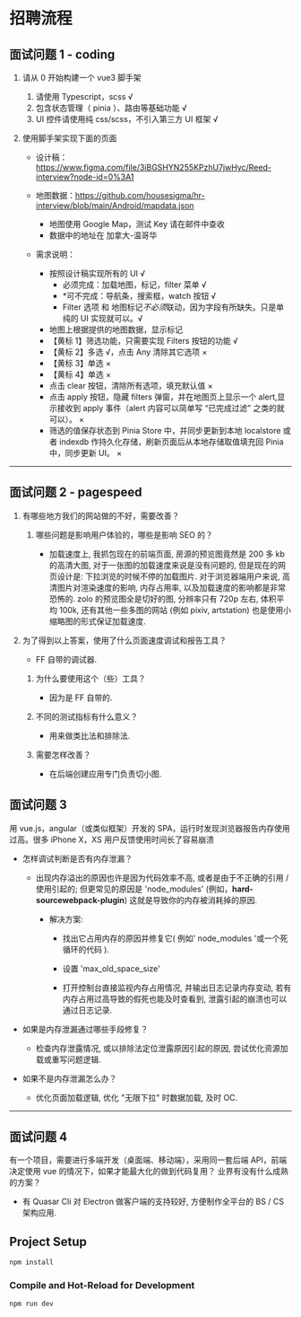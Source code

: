 # 招聘流程

## 面试问题 1 - coding

1. 请从 0 开始构建一个 vue3 脚手架
   1. 请使用 Typescript，scss √
   2. 包含状态管理（ pinia ）、路由等基础功能 √
   3. UI 控件请使用纯 css/scss，不引入第三方 UI 框架 √
2. 使用脚手架实现下面的页面

   - 设计稿：<https://www.figma.com/file/3iBGSHYN255KPzhU7jwHyc/Reed-interview?node-id=0%3A1>
   - 地图数据：<https://github.com/housesigma/hr-interview/blob/main/Android/mapdata.json>
     - 地图使用 Google Map，测试 Key 请在邮件中查收
     - 数据中的地址在 加拿大-温哥华
   - 需求说明：

     - 按照设计稿实现所有的 UI √
       - 必须完成：加载地图，标记，filter 菜单 √
       - \*可不完成：导航条，搜索框，watch 按钮 √
       - Filter 选项 和 地图标记*不必须*联动，因为字段有所缺失。只是单纯的 UI 实现就可以。√
     - 地图上根据提供的地图数据，显示标记
     - 【黄标 1】筛选功能，只需要实现 Filters 按钮的功能 √
     - 【黄标 2】多选 √，点击 Any 清除其它选项 ×
     - 【黄标 3】单选 ×
     - 【黄标 4】单选 ×
     - 点击 clear 按钮，清除所有选项，填充默认值 ×
     - 点击 apply 按钮，隐藏 filters 弹窗，并在地图页上显示一个 alert,显示接收到 apply 事件（alert 内容可以简单写 “已完成过滤” 之类的就可以）。 ×
     - 筛选的值保存状态到 Pinia Store 中，并同步更新到本地 localstore 或者 indexdb 作持久化存储，刷新页面后从本地存储取值填充回 Pinia 中，同步更新 UI。 ×

---

## 面试问题 2 - pagespeed

1. 有哪些地方我们的网站做的不好，需要改善？

   1. 哪些问题是影响用户体验的，哪些是影响 SEO 的？

      - 加载速度上, 我抓包现在的前端页面, 房源的预览图竟然是 200 多 kb 的高清大图, 对于一张图的加载速度来说是没有问题的, 但是现在的网页设计是: 下拉浏览的时候不停的加载图片. 对于浏览器端用户来说, 高清图片对渲染速度的影响, 内存占用率, 以及加载速度的影响都是非常恐怖的.  zolo 的预览图全是切好的图, 分辨率只有 720p 左右, 体积平均 100k, 还有其他一些多图的网站 (例如 pixiv, artstation) 也是使用小缩略图的形式保证加载速度.

2. 为了得到以上答案，使用了什么页面速度调试和报告工具？

    - FF 自带的调试器.

   1. 为什么要使用这个（些）工具？

      - 因为是 FF 自带的.

   2. 不同的测试指标有什么意义？

      - 用来做类比法和排除法.

   3. 需要怎样改善？

      - 在后端创建应用专门负责切小图.
  
## 面试问题 3

用 vue.js，angular（或类似框架）开发的 SPA，运行时发现浏览器报告内存使用过高。很多 iPhone X，XS 用户反馈使用时间长了容易崩溃

- 怎样调试判断是否有内存泄漏？
  
  - 出现内存溢出的原因也许是因为代码效率不高, 或者是由于不正确的引用 / 使用引起的; 但更常见的原因是 'node_modules' (例如，**hard- sourcewebpack-plugin**) 这就是导致你的内存被消耗掉的原因.

    - 解决方案:

      - 找出它占用内存的原因并修复它( 例如' node_modules '或一个死循环的代码 ).

      - 设置 'max_old_space_size'

      - 打开控制台直接监视内存占用情况, 并输出日志记录内存变动, 若有内存占用过高导致的假死也能及时查看到, 泄露引起的崩溃也可以通过日志记录.

- 如果是内存泄漏通过哪些手段修复？
  
  - 检查内存泄露情况, 或以排除法定位泄露原因引起的原因, 尝试优化资源加载或重写问题逻辑.

- 如果不是内存泄漏怎么办？
  
  - 优化页面加载逻辑, 优化 "无限下拉" 时数据加载, 及时 OC.

---

## 面试问题 4

有一个项目，需要进行多端开发（桌面端、移动端），采用同一套后端 API，前端决定使用 vue 的情况下，如果才能最大化的做到代码复用？ 业界有没有什么成熟的方案？

- 有 Quasar Cli 对 Electron 做客户端的支持较好, 方便制作全平台的 BS / CS 架构应用.

## Project Setup

```sh
npm install
```

### Compile and Hot-Reload for Development

```sh
npm run dev
```
